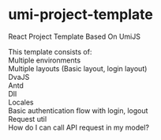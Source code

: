 # umi-project-template
React Project Template Based On UmiJS

This template consists of:\
Multiple environments\
Multiple layouts (Basic layout, login layout)\
DvaJS\
Antd\
Dll\
Locales\
Basic authentication flow with login, logout\
Request util\
How do I can call API request in my model?
